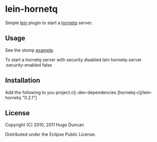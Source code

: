 # lein-hornetq

Simple [lein](http://github.com/technomancy/leiningen) plugin to start
a [hornetq](http://www.jboss.org/hornetq) server.

## Usage

See the stomp
[example](http://github.com/hugoduncan/hornetq-clj/tree/master/stomp-example/).

To start a hornetq server with security disabled
    lein hornetq-server :security-enabled false

## Installation

Add the following to you project.clj :dev-dependencies
    [hornetq-clj/lein-hornetq "0.2.1"]

## License

Copyright (C) 2010, 2011 Hugo Duncan

Distributed under the Eclipse Public License.
